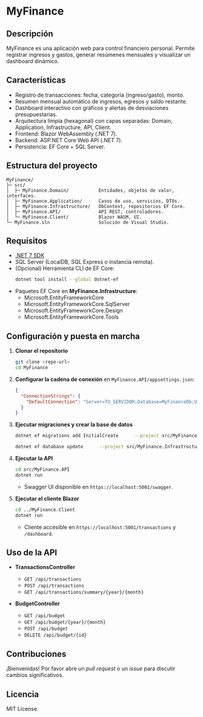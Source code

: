 # MyFinance

## Descripción
MyFinance es una aplicación web para control financiero personal. Permite registrar ingresos y gastos, generar resúmenes mensuales y visualizar un dashboard dinámico.

## Características
- Registro de transacciones: fecha, categoría (ingreso/gasto), monto.
- Resumen mensual automático de ingresos, egresos y saldo restante.
- Dashboard interactivo con gráficos y alertas de desviaciones presupuestarias.
- Arquitectura limpia (hexagonal) con capas separadas: Domain, Application, Infrastructure, API, Client.
- Frontend: Blazor WebAssembly (.NET 7).
- Backend: ASP.NET Core Web API (.NET 7).
- Persistencia: EF Core + SQL Server.

## Estructura del proyecto
```
MyFinance/
├─ src/
│  ├─ MyFinance.Domain/           Entidades, objetos de valor, interfaces.
│  ├─ MyFinance.Application/      Casos de uso, servicios, DTOs.
│  ├─ MyFinance.Infrastructure/   DbContext, repositorios EF Core.
│  ├─ MyFinance.API/              API REST, controladores.
│  └─ MyFinance.Client/           Blazor WASM, UI.
└─ MyFinance.sln                  Solución de Visual Studio.
```

## Requisitos
- [.NET 7 SDK](https://dotnet.microsoft.com/download/dotnet/7.0)
- SQL Server (LocalDB, SQL Express o instancia remota).
- (Opcional) Herramienta CLI de EF Core:  
  ```bash
  dotnet tool install --global dotnet-ef
  ```
- Paquetes EF Core en **MyFinance.Infrastructure**:
  - Microsoft.EntityFrameworkCore
  - Microsoft.EntityFrameworkCore.SqlServer
  - Microsoft.EntityFrameworkCore.Design
  - Microsoft.EntityFrameworkCore.Tools

## Configuración y puesta en marcha

1. **Clonar el repositorio**  
   ```bash
   git clone <repo-url>
   cd MyFinance
   ```

2. **Configurar la cadena de conexión** en `MyFinance.API/appsettings.json`:
   ```json
   {
     "ConnectionStrings": {
       "DefaultConnection": "Server=TU_SERVIDOR;Database=MyFinanceDb;User Id=USUARIO;Password=CLAVE;TrustServerCertificate=True;"
     }
   }
   ```

3. **Ejecutar migraciones y crear la base de datos**  
   ```bash
   dotnet ef migrations add InitialCreate      --project src/MyFinance.Infrastructure/MyFinance.Infrastructure.csproj      --startup-project src/MyFinance.API/MyFinance.API.csproj

   dotnet ef database update      --project src/MyFinance.Infrastructure/MyFinance.Infrastructure.csproj      --startup-project src/MyFinance.API/MyFinance.API.csproj
   ```

4. **Ejecutar la API**  
   ```bash
   cd src/MyFinance.API
   dotnet run
   ```
   - Swagger UI disponible en `https://localhost:5001/swagger`.

5. **Ejecutar el cliente Blazor**  
   ```bash
   cd ../MyFinance.Client
   dotnet run
   ```
   - Cliente accesible en `https://localhost:5001/transactions` y `/dashboard`.

## Uso de la API

- **TransactionsController**  
  - `GET /api/transactions`  
  - `POST /api/transactions`  
  - `GET /api/transactions/summary/{year}/{month}`  

- **BudgetController**  
  - `GET /api/budget`  
  - `GET /api/budget/{year}/{month}`  
  - `POST /api/budget`  
  - `DELETE /api/budget/{id}`  

## Contribuciones
¡Bienvenidas! Por favor abre un *pull request* o un *issue* para discutir cambios significativos.

## Licencia
MIT License.
